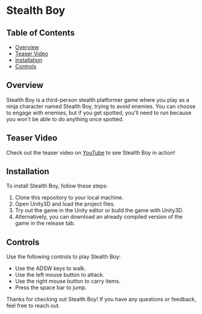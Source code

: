 # Stealth Boy
## Table of Contents

- [Overview](#overview)
- [Teaser Video](#teaser-video)
- [Installation](#installation)
- [Controls](#controls)

## Overview
Stealth Boy is a third-person stealth platformer game where you play as a ninja character named Stealth Boy, trying to avoid enemies. You can choose to engage with enemies, but if you get spotted, you'll need to run because you won't be able to do anything once spotted.

## Teaser Video
Check out the teaser video on [YouTube](https://www.youtube.com/watch?v=KGhloxp82pM) to see Stealth Boy in action!

## Installation
To install Stealth Boy, follow these steps:

1. Clone this repository to your local machine.
2. Open Unity3D and load the project files.
3. Try out the game in the Unity editor or build the game with Unity3D.
4. Alternatively, you can download an already compiled version of the game in the release tab.

## Controls
Use the following controls to play Stealth Boy:

- Use the ADSW keys to walk.
- Use the left mouse button to attack.
- Use the right mouse button to carry items.
- Press the space bar to jump.

Thanks for checking out Stealth Boy! If you have any questions or feedback, feel free to reach out.

